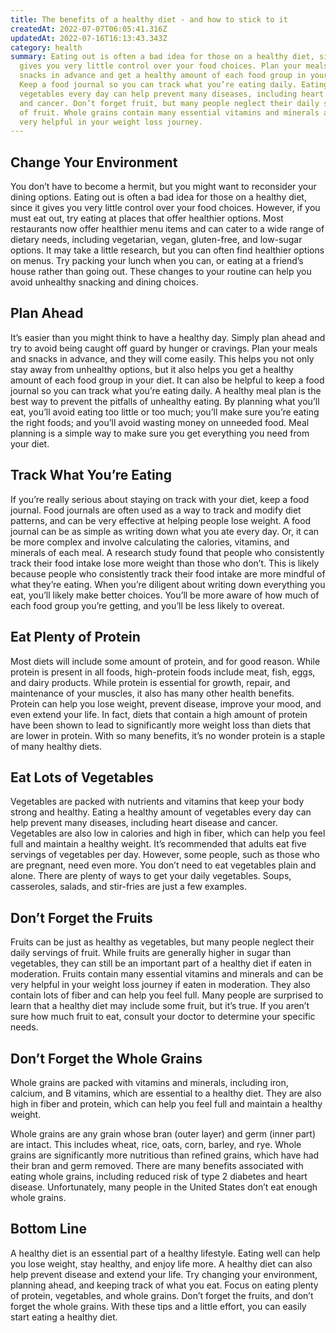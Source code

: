 ```yaml
---
title: The benefits of a healthy diet - and how to stick to it
createdAt: 2022-07-07T06:05:41.316Z
updatedAt: 2022-07-16T16:13:43.343Z
category: health
summary: Eating out is often a bad idea for those on a healthy diet, since it
  gives you very little control over your food choices. Plan your meals and
  snacks in advance and get a healthy amount of each food group in your diet.
  Keep a food journal so you can track what you’re eating daily. Eating lots of
  vegetables every day can help prevent many diseases, including heart disease
  and cancer. Don’t forget fruit, but many people neglect their daily servings
  of fruit. Whole grains contain many essential vitamins and minerals and can be
  very helpful in your weight loss journey.
---
```


## Change Your Environment

You don’t have to become a hermit, but you might want to reconsider your dining options. Eating out is often a bad idea for those on a healthy diet, since it gives you very little control over your food choices. However, if you must eat out, try eating at places that offer healthier options.
Most restaurants now offer healthier menu items and can cater to a wide range of dietary needs, including vegetarian, vegan, gluten-free, and low-sugar options. It may take a little research, but you can often find healthier options on menus.
Try packing your lunch when you can, or eating at a friend’s house rather than going out. These changes to your routine can help you avoid unhealthy snacking and dining choices.

## Plan Ahead

It’s easier than you might think to have a healthy day. Simply plan ahead and try to avoid being caught off guard by hunger or cravings.
Plan your meals and snacks in advance, and they will come easily. This helps you not only stay away from unhealthy options, but it also helps you get a healthy amount of each food group in your diet. It can also be helpful to keep a food journal so you can track what you’re eating daily.
A healthy meal plan is the best way to prevent the pitfalls of unhealthy eating. By planning what you’ll eat, you’ll avoid eating too little or too much; you’ll make sure you’re eating the right foods; and you’ll avoid wasting money on unneeded food. Meal planning is a simple way to make sure you get everything you need from your diet.

## Track What You’re Eating

If you’re really serious about staying on track with your diet, keep a food journal. Food journals are often used as a way to track and modify diet patterns, and can be very effective at helping people lose weight. A food journal can be as simple as writing down what you ate every day. Or, it can be more complex and involve calculating the calories, vitamins, and minerals of each meal.
A research study found that people who consistently track their food intake lose more weight than those who don’t. This is likely because people who consistently track their food intake are more mindful of what they’re eating.
When you’re diligent about writing down everything you eat, you’ll likely make better choices. You’ll be more aware of how much of each food group you’re getting, and you’ll be less likely to overeat.

## Eat Plenty of Protein

Most diets will include some amount of protein, and for good reason. While protein is present in all foods, high-protein foods include meat, fish, eggs, and dairy products.
While protein is essential for growth, repair, and maintenance of your muscles, it also has many other health benefits. Protein can help you lose weight, prevent disease, improve your mood, and even extend your life.
In fact, diets that contain a high amount of protein have been shown to lead to significantly more weight loss than diets that are lower in protein.
With so many benefits, it’s no wonder protein is a staple of many healthy diets.

## Eat Lots of Vegetables

Vegetables are packed with nutrients and vitamins that keep your body strong and healthy. Eating a healthy amount of vegetables every day can help prevent many diseases, including heart disease and cancer.
Vegetables are also low in calories and high in fiber, which can help you feel full and maintain a healthy weight.
It’s recommended that adults eat five servings of vegetables per day. However, some people, such as those who are pregnant, need even more.
You don’t need to eat vegetables plain and alone. There are plenty of ways to get your daily vegetables. Soups, casseroles, salads, and stir-fries are just a few examples.

## Don’t Forget the Fruits

Fruits can be just as healthy as vegetables, but many people neglect their daily servings of fruit. While fruits are generally higher in sugar than vegetables, they can still be an important part of a healthy diet if eaten in moderation.
Fruits contain many essential vitamins and minerals and can be very helpful in your weight loss journey if eaten in moderation.
They also contain lots of fiber and can help you feel full.
Many people are surprised to learn that a healthy diet may include some fruit, but it’s true. If you aren’t sure how much fruit to eat, consult your doctor to determine your specific needs.

## Don’t Forget the Whole Grains

Whole grains are packed with vitamins and minerals, including iron, calcium, and B vitamins, which are essential to a healthy diet.
They are also high in fiber and protein, which can help you feel full and maintain a healthy weight.

Whole grains are any grain whose bran (outer layer) and germ (inner part) are intact. This includes wheat, rice, oats, corn, barley, and rye. Whole grains are significantly more nutritious than refined grains, which have had their bran and germ removed.
There are many benefits associated with eating whole grains, including reduced risk of type 2 diabetes and heart disease.
Unfortunately, many people in the United States don’t eat enough whole grains.

## Bottom Line

A healthy diet is an essential part of a healthy lifestyle. Eating well can help you lose weight, stay healthy, and enjoy life more. A healthy diet can also help prevent disease and extend your life.
Try changing your environment, planning ahead, and keeping track of what you eat. Focus on eating plenty of protein, vegetables, and whole grains. Don’t forget the fruits, and don’t forget the whole grains. With these tips and a little effort, you can easily start eating a healthy diet.
